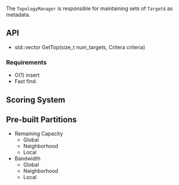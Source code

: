 The `TopologyManager` is responsible for maintaining sets of `Target`s
as metadata.

## API

  - std::vector<TargetID> GetTop(size_t num_targets, Critera criteria)

### Requirements

  - O(1) insert
  - Fast find.

## Scoring System

## Pre-built Partitions

  - Remaining Capacity
      - Global
      - Neighborhood
      - Local
  - Bandwidth
      - Global
      - Neighborhood
      - Local
